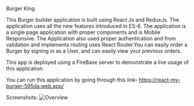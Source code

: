 Burger King

This  Burger builder application is built using React Js and ReduxJs. The application uses all the new features introduced in ES-6. The application is a single page application with proper components and is Mobile Responsive. The Application also used proper authentication and from validation and implements routing uses React Router.You can easily order a Burger by signing in as a User, and can easily view your previous orders.

This app is deployed using a FireBase server to demonstrate a live usage of this application 

You can run this application by going through this link- https://react-my-burger-595da.web.app/

Screenshots:
![Overview](https://user-images.githubusercontent.com/78310444/127474976-97e124d7-0045-474f-96bf-b5ee273ceda3.PNG)
